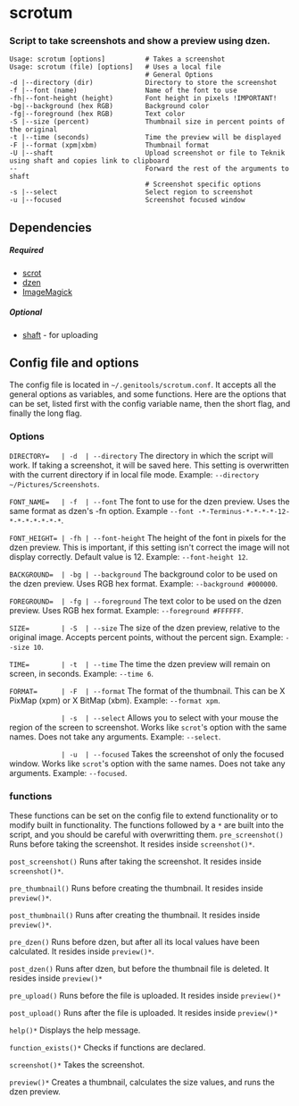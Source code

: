 # scrotum
### Script to take screenshots and show a preview using dzen.
```
Usage: scrotum [options]          # Takes a screenshot
Usage: scrotum (file) [options]   # Uses a local file
                                  # General Options
-d |--directory (dir)             Directory to store the screenshot
-f |--font (name)                 Name of the font to use
-fh|--font-height (height)        Font height in pixels !IMPORTANT!
-bg|--background (hex RGB)        Background color
-fg|--foreground (hex RGB)        Text color
-S |--size (percent)              Thumbnail size in percent points of the original
-t |--time (seconds)              Time the preview will be displayed
-F |--format (xpm|xbm)            Thumbnail format
-U |--shaft                       Upload screenshot or file to Teknik using shaft and copies link to clipboard
--                                Forward the rest of the arguments to shaft
                                  # Screenshot specific options
-s |--select                      Select region to screenshot
-u |--focused                     Screenshot focused window
```

## Dependencies
##### Required
  * [scrot](https://github.com/dreamer/scrot)
  * [dzen](https://github.com/robm/dzen)
  * [ImageMagick](https://github.com/ImageMagick/ImageMagick)
##### Optional
  * [shaft](https://github.com/joelixny/genitools/tree/master/shaft) - for uploading

## Config file and options

The config file is located in `~/.genitools/scrotum.conf`. It accepts all the general options as variables, and some functions. Here are the options that can be set, listed first with the config variable name, then the short flag, and finally the long flag.


### Options
`DIRECTORY=   | -d  | --directory`
The directory in which the script will work. If taking a screenshot, it will be saved here. This setting is overwritten with the current directory if in local file mode. Example: `--directory ~/Pictures/Screenshots`.

`FONT_NAME=   | -f  | --font`
The font to use for the dzen preview. Uses the same format as dzen's -fn option. Example `--font -*-Terminus-*-*-*-*-12-*-*-*-*-*-*-*`.

`FONT_HEIGHT= | -fh | --font-height`
The height of the font in pixels for the dzen preview. This is important, if this setting isn't correct the image will not display correctly. Default value is 12. Example: `--font-height 12`.

`BACKGROUND=  | -bg | --background`
The background color to be used on the dzen preview. Uses RGB hex format. Example: `--background #000000`.

`FOREGROUND=  | -fg | --foreground`
The text color to be used on the dzen preview. Uses RGB hex format. Example: `--foreground #FFFFFF`.

`SIZE=        | -S  | --size`
The size of the dzen preview, relative to the original image. Accepts percent points, without the percent sign. Example: `--size 10`.

`TIME=        | -t  | --time`
The time the dzen preview will remain on screen, in seconds. Example: `--time 6`.

`FORMAT=      | -F  | --format`
The format of the thumbnail. This can be X PixMap (xpm) or X BitMap (xbm). Example: `--format xpm`.

`             | -s  | --select`
Allows you to select with your mouse the region of the screen to screenshot. Works like `scrot`'s option with the same names. Does not take any arguments. Example: `--select`.

`             | -u  | --focused`
Takes the screenshot of only the focused window. Works like `scrot`'s option with the same names. Does not take any arguments. Example: `--focused`.


### functions
These functions can be set on the config file to extend functionality or to modify built in functionality. The functions followed by a `*` are built into the script, and you should be careful with overwritting them.
`pre_screenshot()`
Runs before taking the screenshot. It resides inside `screenshot()*`.

`post_screenshot()`
Runs after taking the screenshot. It resides inside `screenshot()*`.

`pre_thumbnail()`
Runs before creating the thumbnail. It resides inside `preview()*`.

`post_thumbnail()`
Runs after creating the thumbnail. It resides inside `preview()*`.

`pre_dzen()`
Runs before dzen, but after all its local values have been calculated. It resides inside `preview()*`.

`post_dzen()`
Runs after dzen, but before the thumbnail file is deleted. It resides inside `preview()*`

`pre_upload()`
Runs before the file is uploaded. It resides inside `preview()*`

`post_upload()`
Runs after the file is uploaded. It resides inside `preview()*`

`help()*`
Displays the help message.

`function_exists()*`
Checks if functions are declared.

`screenshot()*`
Takes the screenshot.

`preview()*`
Creates a thumbnail, calculates the size values, and runs the dzen preview.